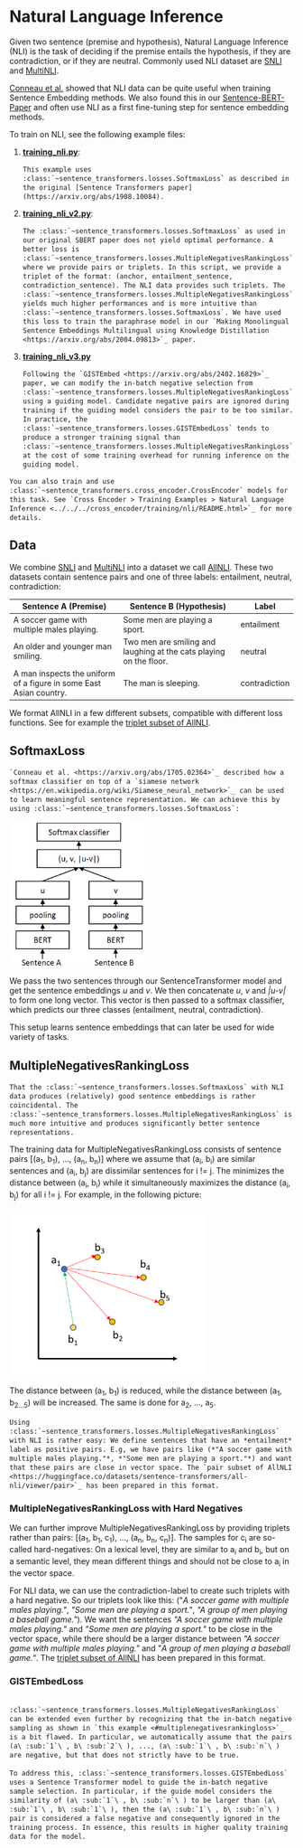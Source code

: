 # Natural Language Inference

Given two sentence (premise and hypothesis), Natural Language Inference (NLI) is the task of deciding if the premise entails the hypothesis, if they are contradiction, or if they are neutral. Commonly used NLI dataset are [SNLI](https://huggingface.co/datasets/stanfordnlp/snli) and [MultiNLI](https://huggingface.co/datasets/nyu-mll/multi_nli). 

[Conneau et al.](https://arxiv.org/abs/1705.02364) showed that NLI data can be quite useful when training Sentence Embedding methods. We also found this in our [Sentence-BERT-Paper](https://arxiv.org/abs/1908.10084) and often use NLI as a first fine-tuning step for sentence embedding methods.

To train on NLI, see the following example files:
1. **[training_nli.py](training_nli.py)**:
    ```{eval-rst}
    This example uses :class:`~sentence_transformers.losses.SoftmaxLoss` as described in the original [Sentence Transformers paper](https://arxiv.org/abs/1908.10084).
    ```
2. **[training_nli_v2.py](training_nli_v2.py)**:
    ```{eval-rst}
    The :class:`~sentence_transformers.losses.SoftmaxLoss` as used in our original SBERT paper does not yield optimal performance. A better loss is :class:`~sentence_transformers.losses.MultipleNegativesRankingLoss`, where we provide pairs or triplets. In this script, we provide a triplet of the format: (anchor, entailment_sentence, contradiction_sentence). The NLI data provides such triplets. The :class:`~sentence_transformers.losses.MultipleNegativesRankingLoss` yields much higher performances and is more intuitive than :class:`~sentence_transformers.losses.SoftmaxLoss`. We have used this loss to train the paraphrase model in our `Making Monolingual Sentence Embeddings Multilingual using Knowledge Distillation <https://arxiv.org/abs/2004.09813>`_ paper.
    ```
3. **[training_nli_v3.py](training_nli_v3.py)**
    ```{eval-rst}
    Following the `GISTEmbed <https://arxiv.org/abs/2402.16829>`_ paper, we can modify the in-batch negative selection from :class:`~sentence_transformers.losses.MultipleNegativesRankingLoss` using a guiding model. Candidate negative pairs are ignored during training if the guiding model considers the pair to be too similar. In practice, the :class:`~sentence_transformers.losses.GISTEmbedLoss` tends to produce a stronger training signal than :class:`~sentence_transformers.losses.MultipleNegativesRankingLoss` at the cost of some training overhead for running inference on the guiding model.
    ```

```{eval-rst}
You can also train and use :class:`~sentence_transformers.cross_encoder.CrossEncoder` models for this task. See `Cross Encoder > Training Examples > Natural Language Inference <../../../cross_encoder/training/nli/README.html>`_ for more details.
```

## Data
We combine [SNLI](https://huggingface.co/datasets/stanfordnlp/snli) and [MultiNLI](https://huggingface.co/datasets/nyu-mll/multi_nli) into a dataset we call [AllNLI](https://huggingface.co/datasets/sentence-transformers/all-nli). These two datasets contain sentence pairs and one of three labels: entailment, neutral, contradiction:

| Sentence A (Premise) | Sentence B (Hypothesis) | Label |
| --- | --- | --- |
| A soccer game with multiple males playing. | Some men are playing a sport. | entailment |
| An older and younger man smiling. | Two men are smiling and laughing at the cats playing on the floor. | neutral |
| A man inspects the uniform of a figure in some East Asian country. | The man is sleeping. | contradiction |

We format AllNLI in a few different subsets, compatible with different loss functions. See for example the [triplet subset of AllNLI](https://huggingface.co/datasets/sentence-transformers/all-nli/viewer/triplet).

## SoftmaxLoss
```{eval-rst}
`Conneau et al. <https://arxiv.org/abs/1705.02364>`_ described how a softmax classifier on top of a `siamese network <https://en.wikipedia.org/wiki/Siamese_neural_network>`_ can be used to learn meaningful sentence representation. We can achieve this by using :class:`~sentence_transformers.losses.SoftmaxLoss`:
```

<img src="https://raw.githubusercontent.com/UKPLab/sentence-transformers/master/docs/img/SBERT_SoftmaxLoss.png" alt="SBERT SoftmaxLoss" width="250"/>

We pass the two sentences through our SentenceTransformer model and get the sentence embeddings *u* and *v*. We then concatenate *u*, *v* and *|u-v|* to form one long vector. This vector is then passed to a softmax classifier, which predicts our three classes (entailment, neutral, contradiction).

This setup learns sentence embeddings that can later be used for wide variety of tasks. 

## MultipleNegativesRankingLoss
```{eval-rst}
That the :class:`~sentence_transformers.losses.SoftmaxLoss` with NLI data produces (relatively) good sentence embeddings is rather coincidental. The :class:`~sentence_transformers.losses.MultipleNegativesRankingLoss` is much more intuitive and produces significantly better sentence representations.
```

The training data for MultipleNegativesRankingLoss consists of sentence pairs [(a<sub>1</sub>, b<sub>1</sub>), ..., (a<sub>n</sub>, b<sub>n</sub>)] where we assume that (a<sub>i</sub>, b<sub>i</sub>) are similar sentences and (a<sub>i</sub>, b<sub>j</sub>) are dissimilar sentences for i != j. The minimizes the distance between (a<sub>i</sub>, b<sub>i</sub>) while it simultaneously maximizes the distance (a<sub>i</sub>, b<sub>j</sub>) for all i != j. For example, in the following picture:

<img src="https://raw.githubusercontent.com/UKPLab/sentence-transformers/master/docs/img/MultipleNegativeRankingLoss.png" alt="SBERT MultipleNegativeRankingLoss" width="350"/>

The distance between (a<sub>1</sub>, b<sub>1</sub>) is reduced, while the distance between (a<sub>1</sub>, b<sub>2...5</sub>) will be increased. The same is done for a<sub>2</sub>, ..., a<sub>5</sub>.

```{eval-rst}
Using :class:`~sentence_transformers.losses.MultipleNegativesRankingLoss` with NLI is rather easy: We define sentences that have an *entailment* label as positive pairs. E.g, we have pairs like (*"A soccer game with multiple males playing."*, *"Some men are playing a sport."*) and want that these pairs are close in vector space. The `pair subset of AllNLI <https://huggingface.co/datasets/sentence-transformers/all-nli/viewer/pair>`_ has been prepared in this format.
```

### MultipleNegativesRankingLoss with Hard Negatives

We can further improve MultipleNegativesRankingLoss by providing triplets rather than pairs: [(a<sub>1</sub>, b<sub>1</sub>, c<sub>1</sub>), ..., (a<sub>n</sub>, b<sub>n</sub>, c<sub>n</sub>)]. The samples for c<sub>i</sub> are so-called hard-negatives: On a lexical level, they are similar to a<sub>i</sub> and b<sub>i</sub>, but on a semantic level, they mean different things and should not be close to a<sub>i</sub> in the vector space.

For NLI data, we can use the contradiction-label to create such triplets with a hard negative. So our triplets look like this:
("*A soccer game with multiple males playing."*, *"Some men are playing a sport."*, *"A group of men playing a baseball game."*). We want the sentences *"A soccer game with multiple males playing."* and *"Some men are playing a sport."* to be close in the vector space, while there should be a larger distance between *"A soccer game with multiple males playing."* and "*A group of men playing a baseball game."*. The [triplet subset of AllNLI](https://huggingface.co/datasets/sentence-transformers/all-nli/viewer/triplet) has been prepared in this format.

### GISTEmbedLoss
```{eval-rst}

:class:`~sentence_transformers.losses.MultipleNegativesRankingLoss` can be extended even further by recognizing that the in-batch negative sampling as shown in `this example <#multiplenegativesrankingloss>`_ is a bit flawed. In particular, we automatically assume that the pairs (a\ :sub:`1`\ , b\ :sub:`2`\ ), ..., (a\ :sub:`1`\ , b\ :sub:`n`\ ) are negative, but that does not strictly have to be true.

To address this, :class:`~sentence_transformers.losses.GISTEmbedLoss` uses a Sentence Transformer model to guide the in-batch negative sample selection. In particular, if the guide model considers the similarity of (a\ :sub:`1`\ , b\ :sub:`n`\ ) to be larger than (a\ :sub:`1`\ , b\ :sub:`1`\ ), then the (a\ :sub:`1`\ , b\ :sub:`n`\ ) pair is considered a false negative and consequently ignored in the training process. In essence, this results in higher quality training data for the model.
```
